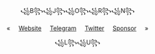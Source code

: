 <p align="center">
  ꧁B꧂꧁J꧂꧁O꧂꧁R꧂꧁N꧂
</p>
<p align="center">
  «&nbsp;&nbsp;&nbsp;&nbsp;
  <a href="[https://aastudy.com](https://aastudy.com)">Website</a>&nbsp;&nbsp;&nbsp;&nbsp;
  <a href="[https://t.me/NommiHang](https://t.me/NommiHang)">Telegram</a>&nbsp;&nbsp;&nbsp;&nbsp;
  <a href="https://twitter.com/">Twitter</a>&nbsp;&nbsp;&nbsp;&nbsp;
  <a href="https://bjornlu.com/sponsor">Sponsor</a>&nbsp;&nbsp;&nbsp;&nbsp;
  »
</p>
<p align="center">
  ꧁L꧂꧁U꧂
</p>





<!--
**NommiHang/NommiHang** is a ✨ _special_ ✨ repository because its `README.md` (this file) appears on your GitHub profile.

Here are some ideas to get you started:

- 🔭 I’m currently working on ...
- 🌱 I’m currently learning ...
- 👯 I’m looking to collaborate on ...
- 🤔 I’m looking for help with ...
- 💬 Ask me about ...
- 📫 How to reach me: ...
- 😄 Pronouns: ...
- ⚡ Fun fact: ...
### Hi there 👋
-->
